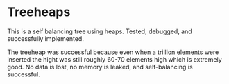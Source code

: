 # Treeheaps
This is a self balancing tree using heaps.  Tested, debugged, and successfully implemented.

The treeheap was successful because even when a trillion elements were inserted the hight was still roughly
60-70 elements high which is extremely good.  No data is lost, no memory is leaked, and self-balancing is successful. 
